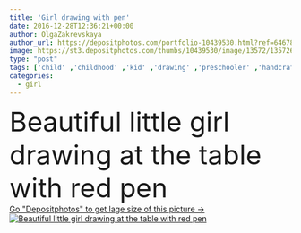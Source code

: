 ```yaml
---
title: 'Girl drawing with pen'
date: 2016-12-28T12:36:21+00:00
author: OlgaZakrevskaya
author_url: https://depositphotos.com/portfolio-10439530.html?ref=64678756
image: https://st3.depositphotos.com/thumbs/10439530/image/13572/135726004/api_thumb_450.jpg?forcejpeg=true
type: "post"
tags: ['child' ,'childhood' ,'kid' ,'drawing' ,'preschooler' ,'handcraft' ,'crafting' ,'papercutting' ]
categories: 
  - girl
---
```

<div aling="center">
            <font size="60"> Beautiful little girl drawing at the table with red pen</font>   
</div>
<div>
    <a href='https://st3.depositphotos.com/thumbs/10439530/image/13572/135726004/api_thumb_450.jpg?forcejpeg=true?ref=64678756' target=_blank > Go "Depositphotos" to get lage size of this picture ->
        <img href='https://st3.depositphotos.com/thumbs/10439530/image/13572/135726004/api_thumb_450.jpg?forcejpeg=true?ref=64678756' src='https://st3.depositphotos.com/10439530/13572/i/950/depositphotos_135726004-stock-photo-girl-drawing-with-pen.jpg?forcejpeg=true' alt='Beautiful little girl drawing at the table with red pen' >
    </a>
</div>
